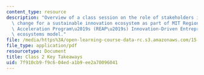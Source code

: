 ```yaml
---
content_type: resource
description: "Overview of a class session on the role of stakeholders in creating\
  \ change for a sustainable innovation ecosystem as part of MIT Regional Entrepreneurship\
  \ Acceleration Program\u2019s (REAP\u2019s) Innovation-Driven Entrepreneurial (IDE)\
  \ ecosystems model."
file: /media/https%3A/open-learning-course-data-rc.s3.amazonaws.com/15-228-mba-study-tour-innovation-islands-how-new-zealand-became-a-global-player-in-the-race-to-innovate-spring-2016/7f910cb9f9c604eda1b9ee2a70096041_MIT15_228S16_Class_2.pdf
file_type: application/pdf
resourcetype: Document
title: Class 2 Key Takeaways
uid: 7f910cb9-f9c6-04ed-a1b9-ee2a70096041
---
```

